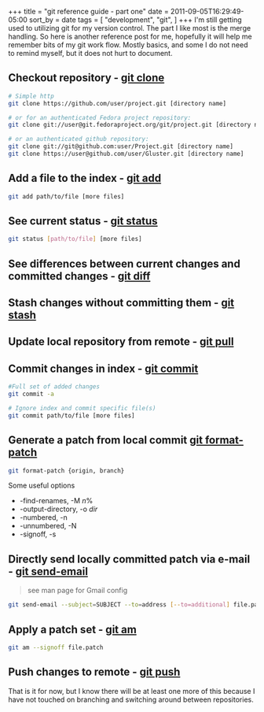 +++
title = "git reference guide - part one"
date = 2011-09-05T16:29:49-05:00
sort_by = date
tags = [
  "development",
  "git",
]
+++
I'm still getting used to utilizing git for my version control. The part I like most is the merge handling. So here is another reference post for me, hopefully it will help me remember bits of my git work flow. Mostly basics, and some I do not need to remind myself, but it does not hurt to document.

## Checkout repository - [git clone](http://www.kernel.org/pub/software/scm/git/docs/git-clone.html "git-clone man page")

```bash
# Simple http
git clone https://github.com/user/project.git [directory name]

# or for an authenticated Fedora project repository:
git clone git://user@git.fedoraproject.org/git/project.git [directory name]

# or an authenticated github repository:
git clone git://git@github.com:user/Project.git [directory name]
git clone https://user@github.com/user/Gluster.git [directory name]
```

## Add a file to the index - [git add](http://www.kernel.org/pub/software/scm/git/docs/git-add.html "git add man page")

```bash
git add path/to/file [more files]
```

## See current status - [git status](http://www.kernel.org/pub/software/scm/git/docs/git-status.html "git status")

```bash
git status [path/to/file] [more files]
```

## See differences between current changes and committed changes - [git diff](http://www.kernel.org/pub/software/scm/git/docs/git-diff.html "git diff")

## Stash changes without committing them - [git stash](http://www.kernel.org/pub/software/scm/git/docs/git-stash.html "git stash")

## Update local repository from remote - [git pull](http://www.kernel.org/pub/software/scm/git/docs/git-pull.html "git pullman page")

## Commit changes in index - [git commit](http://www.kernel.org/pub/software/scm/git/docs/git-commit.html "git commit man page")

```bash
#Full set of added changes
git commit -a

# Ignore index and commit specific file(s)
git commit path/to/file [more files]
```

## Generate a patch from local commit [git format-patch](http://www.kernel.org/pub/software/scm/git/docs/git-format-patch.html "git format-patch man page")

```bash
git format-patch {origin, branch}
```

Some useful options

* -find-renames, -M _n_%
* -output-directory, -o _dir_
* -numbered, -n
* -unnumbered, -N
* -signoff, -s

## Directly send locally committed patch via e-mail - [git send-email](http://www.kernel.org/pub/software/scm/git/docs/git-send-email.html "git send-email man page")

> see man page for Gmail config

```bash
git send-email --subject=SUBJECT --to=address [--to=additional] file.patch
```

## Apply a patch set - [git am](http://www.kernel.org/pub/software/scm/git/docs/git-am.html "git am man page")

```bash
git am --signoff file.patch
```

## Push changes to remote - [git push](http://www.kernel.org/pub/software/scm/git/docs/git-push.html "git push man page")

That is it for now, but I know there will be at least one more of this because I have not touched on branching and switching around between repositories.
